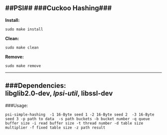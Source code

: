 ##PSI##
###Cuckoo Hashing###
---
__Install:__
```
sudo make install
```
__Clean:__ 
```
sudo make clean
```

__Remove:__ 
```
sudo make remove
```
---
###Dependencies:<br />
libglib2.0-dev, _lpsi-util_, libssl-dev
---

###Usage:
```
psi-simple-hashing  -1 16-Byte seed 1 -2 16-Byte seed 2  -3 16-Byte seed 3 -p path to data  -s path buckets -b bucket number -q queue buffer size -i read buffer size -t thread number -d table size multiplier -f fixed table size -z path result
```
